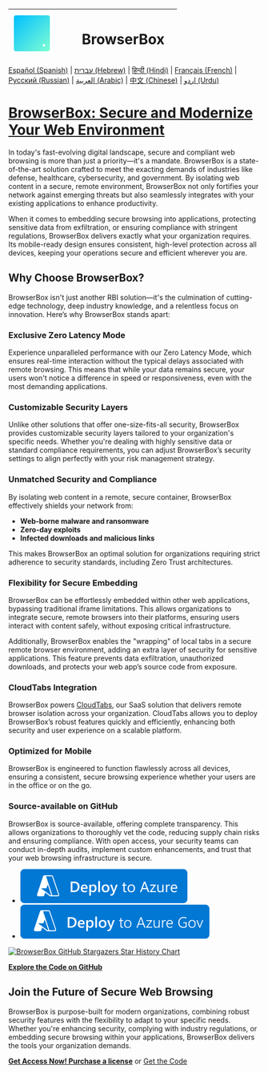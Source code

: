 <div align=center>
       
|  <img style width=80 height=80 src=https://raw.githubusercontent.com/BrowserBox/BrowserBox/boss/docs/icon.svg alt='BrowserBox Logo 2023'> | <h1>　BrowserBox 　</h1> |
|------|------|

</div>

[Español&nbsp;(Spanish)](https://github.com/BrowserBox/BrowserBox/blob/boss/translated-intros/INTRO-ES.md) | [עברית&nbsp;(Hebrew)](https://github.com/BrowserBox/BrowserBox/blob/boss/translated-intros/INTRO-HE.md) | [हिन्दी&nbsp;(Hindi)](https://github.com/BrowserBox/BrowserBox/blob/boss/translated-intros/INTRO-HI.md) | [Français&nbsp;(French)](https://github.com/BrowserBox/BrowserBox/blob/boss/translated-intros/INTRO-FR.md) | [Русский&nbsp;(Russian)](https://github.com/BrowserBox/BrowserBox/blob/boss/translated-intros/INTRO-RU.md) | [العربية&nbsp;(Arabic)](https://github.com/BrowserBox/BrowserBox/blob/boss/translated-intros/INTRO-AR.md) | [中文&nbsp;(Chinese)](https://github.com/BrowserBox/BrowserBox/blob/boss/translated-intros/INTRO-ZH.md) | [اردو&nbsp;(Urdu)](https://github.com/BrowserBox/BrowserBox/blob/boss/translated-intros/INTRO-UR.md)


# [BrowserBox: Secure and Modernize Your Web Environment](https://github.com/BrowserBox/BrowserBox)

In today's fast-evolving digital landscape, secure and compliant web browsing is more than just a priority—it's a mandate. BrowserBox is a state-of-the-art solution crafted to meet the exacting demands of industries like defense, healthcare, cybersecurity, and government. By isolating web content in a secure, remote environment, BrowserBox not only fortifies your network against emerging threats but also seamlessly integrates with your existing applications to enhance productivity.

When it comes to embedding secure browsing into applications, protecting sensitive data from exfiltration, or ensuring compliance with stringent regulations, BrowserBox delivers exactly what your organization requires. Its mobile-ready design ensures consistent, high-level protection across all devices, keeping your operations secure and efficient wherever you are.

## **Why Choose BrowserBox?**

BrowserBox isn't just another RBI solution—it's the culmination of cutting-edge technology, deep industry knowledge, and a relentless focus on innovation. Here’s why BrowserBox stands apart:

### **Exclusive Zero Latency Mode**

Experience unparalleled performance with our Zero Latency Mode, which ensures real-time interaction without the typical delays associated with remote browsing. This means that while your data remains secure, your users won't notice a difference in speed or responsiveness, even with the most demanding applications.

### **Customizable Security Layers**

Unlike other solutions that offer one-size-fits-all security, BrowserBox provides customizable security layers tailored to your organization's specific needs. Whether you're dealing with highly sensitive data or standard compliance requirements, you can adjust BrowserBox’s security settings to align perfectly with your risk management strategy.

### **Unmatched Security and Compliance**

By isolating web content in a remote, secure container, BrowserBox effectively shields your network from:
- **Web-borne malware and ransomware**
- **Zero-day exploits**
- **Infected downloads and malicious links**

This makes BrowserBox an optimal solution for organizations requiring strict adherence to security standards, including Zero Trust architectures.

### **Flexibility for Secure Embedding**

BrowserBox can be effortlessly embedded within other web applications, bypassing traditional iframe limitations. This allows organizations to integrate secure, remote browsers into their platforms, ensuring users interact with content safely, without exposing critical infrastructure.

Additionally, BrowserBox enables the "wrapping" of local tabs in a secure remote browser environment, adding an extra layer of security for sensitive applications. This feature prevents data exfiltration, unauthorized downloads, and protects your web app’s source code from exposure.

### **CloudTabs Integration**

BrowserBox powers [CloudTabs](https://browse.cloudtabs.net), our SaaS solution that delivers remote browser isolation across your organization. CloudTabs allows you to deploy BrowserBox’s robust features quickly and efficiently, enhancing both security and user experience on a scalable platform.

### **Optimized for Mobile**

BrowserBox is engineered to function flawlessly across all devices, ensuring a consistent, secure browsing experience whether your users are in the office or on the go.

### **Source-available on GitHub** 

BrowserBox is source-available, offering complete transparency. This allows organizations to thoroughly vet the code, reducing supply chain risks and ensuring compliance. With open access, your security teams can conduct in-depth audits, implement custom enhancements, and trust that your web browsing infrastructure is secure.

-  <a href="https://portal.azure.com/#create/Microsoft.Template/uri/https%3A%2F%2Fraw.githubusercontent.com%2FBrowserBox%2FBrowserBox%2Fboss%2Fspread-channels%2Fazure%2Fdosyago%2Fbrowserbox%2Fazuredeploy.json/createUIDefinitionUri/https%3A%2F%2Fraw.githubusercontent.com%2FBrowserBox%2FBrowserBox%2Fboss%2Fspread-channels%2Fazure%2Fdosyago%2Fbrowserbox%2FcreateUiDefinition.json">
       <img src="https://raw.githubusercontent.com/Azure/azure-quickstart-templates/master/1-CONTRIBUTION-GUIDE/images/deploytoazure.svg?sanitize=true" alt="Deploy To Azure" style="max-width:100%"/>
      </a>
-  <a href="https://portal.azure.us/#create/Microsoft.Template/uri/https%3A%2F%2Fraw.githubusercontent.com%2FBrowserBox%2FBrowserBox%2Fboss%2Fspread-channels%2Fazure%2Fdosyago%2Fbrowserbox%2Fazuredeploy.json/createUIDefinitionUri/https%3A%2F%2Fraw.githubusercontent.com%2FBrowserBox%2FBrowserBox%2Fboss%2Fspread-channels%2Fazure%2Fdosyago%2Fbrowserbox%2FcreateUiDefinition.json">
       <img src="https://raw.githubusercontent.com/Azure/azure-quickstart-templates/master/1-CONTRIBUTION-GUIDE/images/deploytoazuregov.svg?sanitize=true" alt="Deploy To Azure US Gov" style="max-width: 100%;"/>
      </a>

<a href=https://github.com/BrowserBox/BrowserBox/stargazers>
  <img alt="BrowserBox GitHub Stargazers Star History Chart" src=https://api.star-history.com/svg?repos=BrowserBox/BrowserBox&type=Date />
</a>

[**Explore the Code on GitHub**](https://github.com/BrowserBox/BrowserBox)  

## **Join the Future of Secure Web Browsing**

BrowserBox is purpose-built for modern organizations, combining robust security features with the flexibility to adapt to your specific needs. Whether you're enhancing security, complying with industry regulations, or embedding secure browsing within your applications, BrowserBox delivers the tools your organization demands.

[**Get Access Now! Purchase a license**](https://dosyago.com) or [Get the Code](https://github.com/BrowserBox/BrowserBox)
